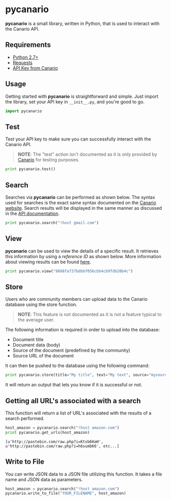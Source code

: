 # pycanario
**pycanario** is a small library, written in Python, that is used to interact with the Canario API.

## Requirements
- [Python 2.7+][0]
- [Requests][1]
- [API Key from Canario][2]

## Usage
Getting started with **pycanario** is straightforward and simple. Just import the library, set your API key in `__init__.py`, and you're good to go. 

```python
import pycanario
```

## Test
Test your API key to make sure you can successfully interact with the Canario API.
> **NOTE**: The "test" action isn't documented as it is only provided by [Canario](https://canar.io/help/api/#help_action_overview) for testing purposes.

```python
print pycanario.test()
```

## Search
Searches via **pycanario** can be performed as shown below. The syntax used for searches is the exact same syntax documented on the [Canario website][3]. Search results will be displayed in the same manner as discussed in the [API documentation][4].

```python
print pycanario.search("!host gmail.com")
```

## View
**pycanario** can be used to view the details of a specific result. It retrieves this information by using a *reference ID* as shown below. More information about viewing results can be found [here][5].

```python
print pycanario.view("9898fa737bdbbf056cbb4cb9fdb20b4c")
```

## Store
Users who are community members can upload data to the Canario database using the store function. 
> **NOTE**: This feature is not documented as it is not a feature typical to the average user.

The following information is required in order to upload into the database:

* Document title
* Document data (body)
* Source of the document (predefined by the community)
* Source URL of the document

It can then be pushed to the database using the following command:

```python
print pycanario.store(title="My title", text="My text", source="mysource", source_url="https://mysource/1.txt")
```

It will return an output that lets you know if it is successful or not.

## Getting all URL's associated with a search
This function will return a list of URL's associated with the results of a search performed.

```python
host_amazon = pycanario.search("!host amazon.com")
print pycanario.get_urls(host_amazon)
```
```
[u'http://pastebin.com/raw.php?i=Ktsb6HaH', u'http://pastebin.com/raw.php?i=h6sumbK6', etc...]
```

## Write to File
You can write JSON data to a JSON file utilizing this function. It takes a file name and JSON data as parameters.

```python
host_amazon = pycanario.search("!host amazon.com")
pycanario.write_to_file("YOUR_FILENAME", host_amazon)
```

[0]: https://www.python.org/downloads/
[1]: http://docs.python-requests.org/en/master/user/quickstart/
[2]: https://canar.io/register/
[3]: https://canar.io/help/#help_using
[4]: https://canar.io/help/api/#help_action_search
[5]: https://canar.io/help/api/#help_action_view
